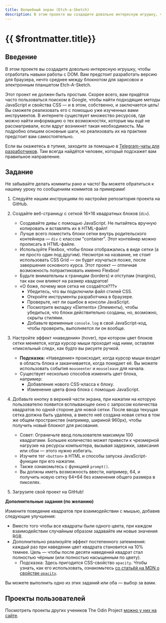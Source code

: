 ```yaml
---
title: Волшебный экран (Etch-a-Sketch)
description: В этом проекте вы создадите довольно интересную игрушку, чтобы отработать навыки работы с DOM. Вам предстоит разработать версию для браузера, нечто среднее между блокнотом для зарисовок и электронным планшетом Etch-A-Sketch
---
```


# {{ $frontmatter.title}}

## Введение

В этом проекте вы создадите довольно интересную игрушку, чтобы отработать навыки работы с DOM. Вам предстоит разработать версию для браузера, нечто среднее между блокнотом для зарисовок и электронным планшетом Etch-A-Sketch.

Этот проект не должен быть простым. Скорее всего, вам придётся часто пользоваться поиском в Google, чтобы найти подходящие методы JavaScript и свойства CSS — и в этом, собственно, и заключается цель! Вы сможете реализовать его с помощью уже изученных вами инструментов. В интернете существует множество ресурсов, где можно найти информацию о тех возможностях, которые мы ещё не рассматривали, если вдруг возникнет такая необходимость. Мы подробно опишем основные шаги, но реализовать их на практике предстоит вам самостоятельно.

Если вы окажетесь в тупике, заходите за помощью в [Telegram-чаты для разработчиков](/js/links/community). Там всегда найдётся человек, который подскажет вам правильное направление.

## Задание

Не забывайте делать коммиты рано и часто! Вы можете обратиться к нашему уроку по сообщениям коммитов за примерами!

1. Следуйте нашим инструкциям по настройке репозитория проекта на GitHub.

2. Создайте веб-страницу с сеткой 16×16 квадратных блоков (`div`).

   - Создавайте дивы с помощью JavaScript. Не пытайтесь вручную копировать и вставлять их в HTML-файл!
   - Лучше всего поместить блоки сетки внутрь родительского контейнера — `div` с классом "container". Этот контейнер можно прописать в HTML-файле.
   - Используйте Flexbox, чтобы блоки отображались в виде сетки (а не просто один под другим). Несмотря на название, не стоит использовать CSS Grid — он будет изучаться позже, после завершения основного курса. Этот проект — отличная возможность попрактиковать именно Flexbox!
   - Будьте внимательны к границам (borders) и отступам (margins), так как они влияют на размер квадратов!
   - «О боже, почему моя сетка не создаётся???»
     - Убедитесь, что вы подключили файл стилей CSS.
     - Откройте инструменты разработчика в браузере.
     - Проверьте, нет ли ошибок в консоли JavaScript.
     - Посмотрите вкладку «Elements» (Элементы), чтобы убедиться, что блоки действительно созданы, но, возможно, скрыты стилями.
     - Добавьте временные `console.log` в свой JavaScript-код, чтобы проверить, выполняется ли он вообще.

3. Настройте эффект «наведения» (hover), при котором цвет блоков сетки меняется, когда курсор мыши проходит над ними, оставляя «пиксельный след», как будто вы рисуете ручкой.
   - **Подсказка:** «Наведение» происходит, когда курсор мыши входит в область блока и заканчивается, когда покидает её. Вы можете использовать события `mouseenter` и `mouseleave` для начала.
   - Существует несколько способов изменить цвет блока, например:
     - Добавление нового CSS-класса к блоку.
     - Изменение цвета фона блока с помощью JavaScript.
4. Добавьте кнопку в верхней части экрана, при нажатии на которую пользователю появится всплывающее окно с запросом количества квадратов по одной стороне для новой сетки. После ввода текущая сетка должна быть удалена, а вместо неё создана новая сетка в том же общем пространстве (например, шириной 960px), чтобы получить новый блокнот для рисования.
   - Совет: Ограничьте ввод пользователя максимум 100 квадратами. Большее количество может привести к чрезмерной нагрузке на ресурсы компьютера, вызывая задержки, зависания или сбои — этого нужно избегать.
   - Изучите тег `<button>` в HTML и способы запуска JavaScript-функции при его нажатии.
   - Также ознакомьтесь с функцией `prompt()`.
   - Вы должны иметь возможность ввести, например, 64, и получить новую сетку 64×64 без изменения общего размера в пикселях.
5. Загрузите свой проект на GitHub!

**Дополнительные задания (по желанию)**

Измените поведение квадратов при взаимодействии с мышью, добавив следующие улучшения:

- Вместо того чтобы все квадраты были одного цвета, при каждом взаимодействии случайным образом задавайте им новые значения RGB.
- Дополнительно реализуйте эффект постепенного затемнения: каждый раз при наведении цвет квадрата становится на 10% темнее. Цель — чтобы после десяти наведений квадрат стал полностью чёрным (или полностью насыщенным по цвету).
  - Подсказка: Здесь пригодится CSS-свойство `opacity`. Чтобы узнать, как его использовать, ознакомьтесь [со статьёй на MDN о свойстве `opacity`](https://developer.mozilla.org/ru/docs/Web/CSS/opacity).

Вы можете выполнить одно из этих заданий или оба — выбор за вами.

## Проекты пользователей  

Посмотреть проекты других учеников The Odin Project [можно у них на сайте](https://www.theodinproject.com/lessons/foundations-etch-a-sketch/project_submissions).